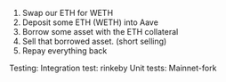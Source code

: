 1. Swap our ETH for WETH
2. Deposit some ETH  (WETH) into Aave
3. Borrow some asset with the ETH collateral
  1. Sell that borrowed asset. (short selling)
4. Repay everything back

Testing:
Integration test: rinkeby
Unit tests: Mainnet-fork
